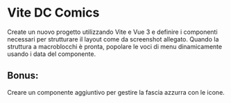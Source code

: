 # Vite DC Comics

Create un nuovo progetto utilizzando Vite e Vue 3 e definire i componenti necessari per strutturare il layout come da screenshot allegato.
Quando la struttura a macroblocchi è pronta, popolare le voci di menu dinamicamente usando i data del componente.

## Bonus:

Creare un componente aggiuntivo per gestire la fascia azzurra con le icone.
